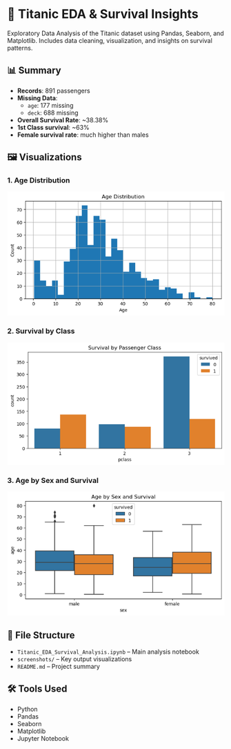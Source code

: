 # 🚢 Titanic EDA & Survival Insights

Exploratory Data Analysis of the Titanic dataset using Pandas, Seaborn, and Matplotlib. Includes data cleaning, visualization, and insights on survival patterns.

## 📊 Summary
- **Records**: 891 passengers
- **Missing Data**:
  - `age`: 177 missing
  - `deck`: 688 missing
- **Overall Survival Rate**: ~38.38%
- **1st Class survival**: ~63%
- **Female survival rate**: much higher than males

## 🖼️ Visualizations

### 1. Age Distribution  
![Age Distribution](age_distribution.png)

### 2. Survival by Class  
![Survival by Class](survival_by_class.png)

### 3. Age by Sex and Survival  
![Age by Sex and Survival](age_by_sex_and_survival.png)
## 📁 File Structure
- `Titanic_EDA_Survival_Analysis.ipynb` – Main analysis notebook  
- `screenshots/` – Key output visualizations  
- `README.md` – Project summary

## 🛠️ Tools Used
- Python
- Pandas
- Seaborn
- Matplotlib
- Jupyter Notebook
